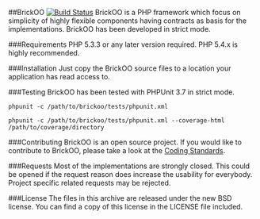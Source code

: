
##BrickOO [![Build Status](https://secure.travis-ci.org/brickoo/brickoo.png?branch=dev)](http://travis-ci.org/brickoo/brickoo)
BrickOO is a PHP framework which focus on simplicity of highly flexible components having contracts as basis for the implementations. BrickOO has been developed in strict mode.


###Requirements
PHP 5.3.3 or any later version required. PHP 5.4.x is highly recommended.


###Installation
Just copy the BrickOO source files to a location your application has read access to.


###Testing
BrickOO has been tested with PHPUnit 3.7 in strict mode.

`phpunit -c /path/to/brickoo/tests/phpunit.xml`

`phpunit -c /path/to/brickoo/tests/phpunit.xml --coverage-html  /path/to/coverage/directory`


###Contributing
BrickOO is an open source project. If you would like to contribute to BrickOO, please take a look at the 
[Coding Standards](https://github.com/brickoo/brickoo/wiki/Coding-Standards).


###Requests
Most of the implementations are strongly closed. This could be opened if the request reason does increase the usability for everybody. Project specific related requests may be rejected.


###License
The files in this archive are released under the new BSD license.
You can find a copy of this license in the LICENSE file included.
